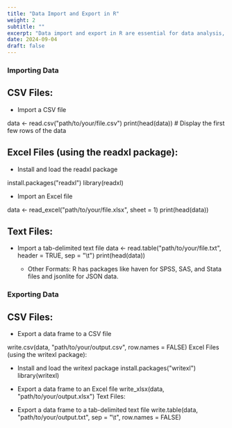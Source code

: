 ```yaml
---
title: "Data Import and Export in R"
weight: 2
subtitle: ""
excerpt: "Data import and export in R are essential for data analysis, allowing you to work with data from various sources and save your results. R supports importing and exporting different file formats, such as CSV, Excel, and text files, using both built-in functions and packages."
date: 2024-09-04
draft: false
---
```



### Importing Data

 ## CSV Files:
 
- Import a CSV file

data <- read.csv("path/to/your/file.csv")
print(head(data))  # Display the first few rows of the data
 
 ## Excel Files (using the readxl package):

 - Install and load the readxl package

install.packages("readxl")
library(readxl)

- Import an Excel file

data <- read_excel("path/to/your/file.xlsx", sheet = 1)
print(head(data))

 ## Text Files:

- Import a tab-delimited text file
data <- read.table("path/to/your/file.txt", header = TRUE, sep = "\t")
print(head(data))

    - Other Formats: R has packages like haven for SPSS, SAS, and Stata files and jsonlite for JSON data.
### Exporting Data

 ## CSV Files:

 - Export a data frame to a CSV file

write.csv(data, "path/to/your/output.csv", row.names = FALSE)
Excel Files (using the writexl package):

  - Install and load the writexl package
install.packages("writexl")
library(writexl)

 - Export a data frame to an Excel file
write_xlsx(data, "path/to/your/output.xlsx")
Text Files:

 - Export a data frame to a tab-delimited text file
write.table(data, "path/to/your/output.txt", sep = "\t", row.names = FALSE)
